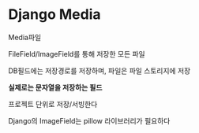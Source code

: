 # Django Media

Media파일

FileField/ImageField를 통해 저장한 모든 파일

DB필드에는 저장경로를 저장하며, 파일은 파일 스토리지에 저장

**실제로는 문자열을 저장하는 필드**

프로젝트 단위로 저장/서빙한다



Django의 ImageField는 pillow 라이브러리가 필요하다